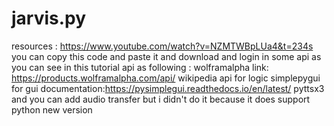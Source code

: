 # jarvis.py
resources : https://www.youtube.com/watch?v=NZMTWBpLUa4&t=234s
you can copy this code and paste it 
and download and login in some api as you can see in this tutorial 
api as following :
wolframalpha link: https://products.wolframalpha.com/api/
wikipedia api for logic 
simplepygui for gui documentation:https://pysimplegui.readthedocs.io/en/latest/
pyttsx3 
and you can add audio transfer but i didn't do it because it does support python new version 
